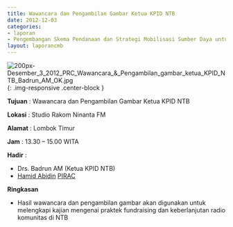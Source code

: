 ```yaml
---
title: Wawancara dan Pengambilan Gambar Ketua KPID NTB 
date: 2012-12-03
categories:
- laporan
- Pengembangan Skema Pendanaan dan Strategi Mobilisasi Sumber Daya untuk Keberlanjutan Media komunitas di Indonesia
layout: laporancmb
---
```



![200px-Desember_3_2012_PRC_Wawancara_&_Pengambilan_gambar_ketua_KPID_NTB_Badrun_AM_OK.jpg](/uploads/200px-Desember_3_2012_PRC_Wawancara_&_Pengambilan_gambar_ketua_KPID_NTB_Badrun_AM_OK.jpg){: .img-responsive .center-block }


**Tujuan** : Wawancara dan Pengambilan Gambar Ketua KPID NTB 

**Lokasi** : Studio Rakom Ninanta FM 

**Alamat** : Lombok Timur 

**Jam** : 13.30 – 15.00 WITA 

**Hadir** :
* Drs. Badrun AM (Ketua KPID NTB) 
* [Hamid Abidin](http://wiki.ciptamedia.org/wiki/Hamid_Abidin) [PIRAC](http://wiki.ciptamedia.org/wiki/PIRAC)

**Ringkasan**  
* Hasil wawancara dan pengambilan gambar akan digunakan untuk melengkapi kajian mengenai praktek fundraising dan keberlanjutan radio komunitas di NTB

